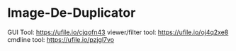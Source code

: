 # Image-De-Duplicator
GUI Tool: https://ufile.io/cjqofn43
viewer/filter tool: https://ufile.io/oj4q2xe8
cmdline tool: https://ufile.io/pzjgl7vo
